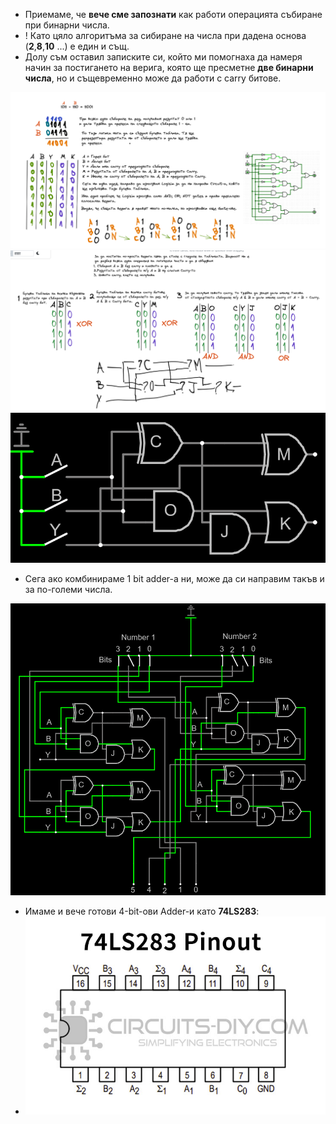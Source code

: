 - Приемаме, че **вече сме запознати** как работи операцията събиране при бинарни числа.
- ! Като цяло алгоритъма за сибиране на числа при дадена основа (**2**,**8**,**10** ...) е един и същ.
- Долу съм оставил записките си, който ми помогнаха да намеря начин за постигането на верига, която ще пресметне **две бинарни числа**, но и същевременно може да работи с carry битове.



<img src="..\Pictures\image-20220617012736110.png" alt="image-20220617012736110" style="zoom:80%;" />

<img src="..\Pictures\image-20220617012749892.png" alt="image-20220617012749892" style="zoom:80%;" />

<img src="..\Pictures\image-20220617013021345.png" alt="image-20220617013021345" style="zoom:80%;" />

- Сега ако комбинираме 1 bit adder-a ни, може да си направим такъв и за по-големи числа.

<img src="..\Pictures\image-20220617014410021.png" alt="image-20220617014410021"  />

- Имаме и вече готови 4-bit-ови Adder-и като **74LS283**:
- <img src="..\Pictures\74ls283-pinout.jpg" alt="74ls283-pinout" style="zoom:80%;" />